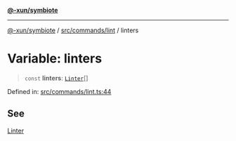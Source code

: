 [**@-xun/symbiote**](../../../../README.md)

***

[@-xun/symbiote](../../../../README.md) / [src/commands/lint](../README.md) / linters

# Variable: linters

> `const` **linters**: [`Linter`](../enumerations/Linter.md)[]

Defined in: [src/commands/lint.ts:44](https://github.com/Xunnamius/symbiote/blob/6c12fe85338c1ca20a9b3dedd0e391ce548a98a4/src/commands/lint.ts#L44)

## See

[Linter](../enumerations/Linter.md)

